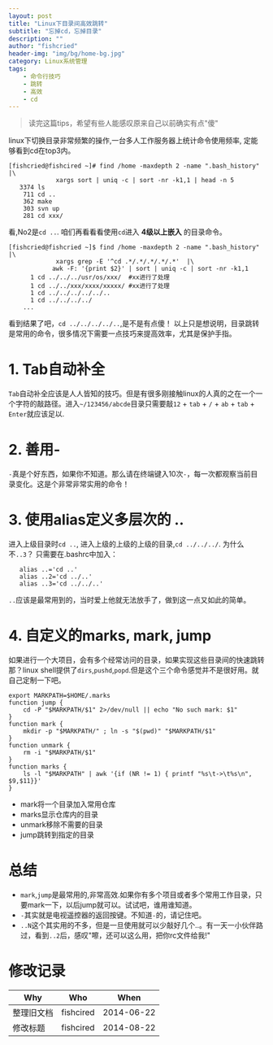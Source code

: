 ```yaml
---
layout: post
title: "Linux下目录间高效跳转"
subtitle: "忘掉cd，忘掉目录"
description: ""
author: "fishcried"
header-img: "img/bg/home-bg.jpg"
category: Linux系统管理
tags:
    - 命令行技巧
    - 跳转
    - 高效
    - cd
---
```


> 读完这篇tips，希望有些人能感叹原来自己以前确实有点"傻"

linux下切换目录非常频繁的操作,一台多人工作服务器上统计命令使用频率, 定能够看到cd在top3内。

	[fishcried@fishcired ~]# find /home -maxdepth 2 -name ".bash_history" |\
				 xargs sort | uniq -c | sort -nr -k1,1 | head -n 5
	   3374 ls
		711 cd ..
		362 make
		303 svn up
		281 cd xxx/

看,No2是`cd ..`.  咱们再看看看使用`cd`进入 **4级以上嵌入** 的目录命令。

	[fishcried@fishcried ~]$ find /home -maxdepth 2 -name ".bash_history" |\
				 xargs grep -E '^cd .*/.*/.*/.*/.*'  |\
				awk -F: '{print $2}' | sort | uniq -c | sort -nr -k1,1 
		  1 cd ../../../usr/os/xxx/  #xx进行了处理
		  1 cd ../../xxx/xxxx/xxxxx/ #xx进行了处理
		  1 cd ../../../../../..
		  1 cd ../../../../
		...

看到结果了吧，`cd ../../../../..`,是不是有点傻！ 以上只是想说明，目录跳转是常用的命令，很多情况下需要一点技巧来提高效率，尤其是保护手指。

# 1. Tab自动补全

`Tab`自动补全应该是人人皆知的技巧。但是有很多刚接触linux的人真的之在一个一个字符的敲路径。进入`~/123456/abcde`目录只需要敲`12` + `tab` + `/` + `ab` + `tab` + `Enter`就应该足以.

# 2. 善用-

`-`真是个好东西，如果你不知道。那么请在终端键入10次`-`，每一次都观察当前目录变化。这是个非常非常实用的命令！

# 3. 使用alias定义多层次的 ..

进入上级目录时`cd ..`, 进入上级的上级的上级的目录,`cd ../../../`.  为什么不`..3`？ 只需要在.bashrc中加入：

	   alias ..='cd ..'
	   alias ..2='cd ../..'
	   alias ..3='cd ../../..'

`..`应该是最常用到的，当时爱上他就无法放手了，做到这一点又如此的简单。

# 4. 自定义的marks, mark, jump

如果进行一个大项目，会有多个经常访问的目录，如果实现这些目录间的快速跳转那？linux shell提供了`dirs`,`pushd`,`popd`.但是这个三个命令感觉并不是很好用。就自己定制一下吧。

	export MARKPATH=$HOME/.marks
	function jump {
		cd -P "$MARKPATH/$1" 2>/dev/null || echo "No such mark: $1"
	}
	function mark {
		mkdir -p "$MARKPATH/" ; ln -s "$(pwd)" "$MARKPATH/$1"
	}
	function unmark {
		rm -i "$MARKPATH/$1"
	}
	function marks {
		ls -l "$MARKPATH" | awk '{if (NR != 1) { printf "%s\t->\t%s\n", $9,$11}}'
	}

* mark将一个目录加入常用仓库
* marks显示仓库内的目录
* unmark移除不需要的目录
* jump跳转到指定的目录

# 总结

-  `mark`,`jump`是最常用的,非常高效.如果你有多个项目或者多个常用工作目录，只要mark一下，以后jump就可以。试试吧，谁用谁知道。
- `-`其实就是电视遥控器的返回按键。不知道`-`的，请记住吧。
- `..N`这个其实用的不多，但是一旦使用就可以少敲好几个..。有一天一小伙伴路过，看到`..2`后，感叹"嚓，还可以这么用，把你rc文件给我!"

# 修改记录

|Why | Who | When |
|----|-----|------|
|整理旧文档|fishcired|2014-06-22|
|修改标题|fishcired|2014-08-22|
